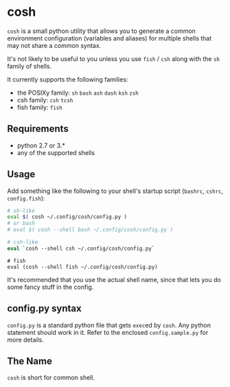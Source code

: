 # cosh

`cosh` is a small python utility that allows you to generate a common environment configuration (variables and aliases) for multiple shells that may not share a common syntax.

It's not likely to be useful to you unless you use `fish` / `csh` along with the `sh` family of shells.

It currently supports the following families:

* the POSIXy family: `sh` `bash` `ash` `dash` `ksh` `zsh`
* csh family: `csh` `tcsh`
* fish family: `fish`

## Requirements

* python 2.7 or 3.\*
* any of the supported shells

## Usage

Add something like the following to your shell's startup script (`bashrc`, `cshrc`, `config.fish`):

```sh
# sh-like
eval $( cosh ~/.config/cosh/config.py )
# or bash
# eval $( cosh --shell bash ~/.config/cosh/config.py )
```

```csh
# csh-like
eval `cosh --shell csh ~/.config/cosh/config.py`
```

```fish
# fish
eval (cosh --shell fish ~/.config/cosh/config.py)
```

It's recommended that you use the actual shell name, since that lets you do some fancy stuff in the config.

## config.py syntax

`config.py` is a standard python file that gets	`exec`ed by `cosh`. Any python statement should work in it. Refer to the enclosed `config.sample.py` for more details.

## The Name

`cosh` is short for common shell.
